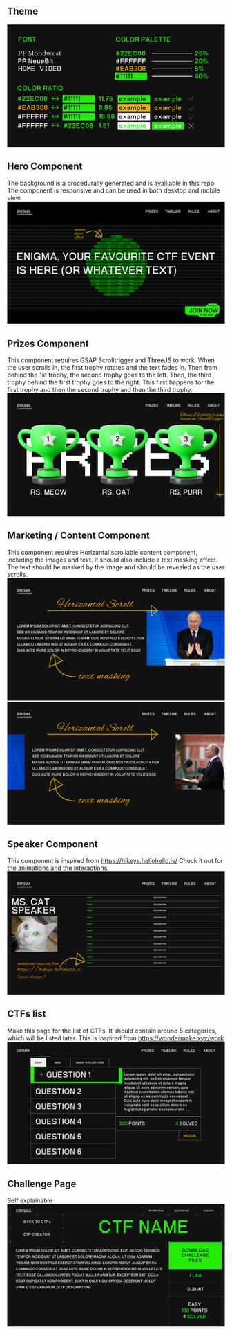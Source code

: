 ## Theme
![alt text](manifesto.png)

## Hero Component
The background is a procedurally generated and is availiable in this repo. The component is responsive and can be used in both desktop and mobile view.
![alt text](hero-desktop.png)

## Prizes Component
This component requires GSAP Scrolltrigger and ThreeJS to work. When the user scrolls in, the first trophy rotates and the text fades in. Then from behind the 1st trophy, the second trophy goes to the left. Then, the third trophy behind the first trophy goes to the right. This first happens for the first trophy and then the second trophy and then the third trophy.
![alt text](prizes.png)

## Marketing / Content Component
This component requires Horizantal scrollable content component, including the images and text. It should also include a text masking effect. The text should be masked by the image and should be revealed as the user scrolls.
![alt text](<content/content 1.png>)
![alt text](<content/content 2.png>)

## Speaker Component
This component is inspired from https://hikeys.hellohello.is/
Check it out for the animations and the interactions.
![alt text](speaker.png)

## CTFs list
Make this page for the list of CTFs. It should contain around 5 categories, which will be listed later.
This is inspired from https://wondermake.xyz/work
![alt text](ctfs-list.png)

## Challenge Page
Self explainable
![alt text](<Challenge Page.png>)
